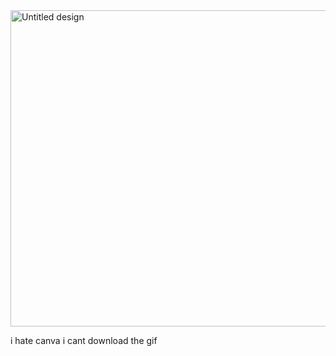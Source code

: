 <img width="679" height="506" alt="Untitled design" src="https://github.com/user-attachments/assets/0c3970bb-3ea3-457c-afee-e90f4a05341e" />

i hate canva i cant download the gif
